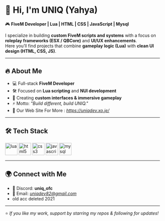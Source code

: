 # 👋 Hi, I'm UNIQ (Yahya)

🎮 **FiveM Developer | Lua | HTML | CSS | JavaScript | Mysql**  

I specialize in building **custom FiveM scripts and systems** with a focus on **roleplay frameworks (ESX / QBCore)** and **UI/UX enhancements**.  
Here you’ll find projects that combine **gameplay logic (Lua)** with **clean UI design (HTML, CSS, JS)**.  

---

## 🔥 About Me
- 💻 Full-stack **FiveM Developer** 
- 🛠️ Focused on **Lua scripting** and **NUI development**  
- 🎨 Creating **custom interfaces & immersive gameplay**  
- ⚡ Motto: *"Build different, build UNIQ."*
- 🪩 Our Web Site For More : *https://uniqdev.xo.je/*

---

## 🛠️ Tech Stack
<p align="left"> 
  <img src="https://cdn.jsdelivr.net/gh/devicons/devicon/icons/lua/lua-original.svg" alt="lua" width="40" height="40"/> 
  <img src="https://cdn.jsdelivr.net/gh/devicons/devicon/icons/html5/html5-original.svg" alt="html5" width="40" height="40"/> 
  <img src="https://cdn.jsdelivr.net/gh/devicons/devicon/icons/css3/css3-original.svg" alt="css3" width="40" height="40"/> 
  <img src="https://cdn.jsdelivr.net/gh/devicons/devicon/icons/javascript/javascript-original.svg" alt="javascript" width="40" height="40"/> 
  <img src="https://cdn.jsdelivr.net/gh/devicons/devicon/icons/mysql/mysql-original.svg" alt="mysql" width="40" height="40"/> 
</p>

---

## 🌍 Connect with Me
- 💬 Discord: **uniq_ofc**  
- 📧 Email: *uniqdev82@gmail.com*
- old acc deleted 2021

---


⭐️ *If you like my work, support by starring my repos & following for updates!*  


